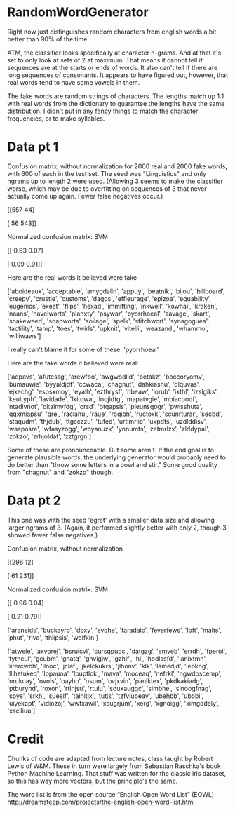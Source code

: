 # RandomWordGenerator
Right now just distinguishes random characters from english words a bit better than 90% of the time.

ATM, the classifier looks specifically at character n-grams. And at that it's set to only look at sets of 2 at maximum. That means it cannot tell if sequences are at the starts or ends of words. It also can't tell if there are long sequences of consonants. It appears to have figured out, however, that real words tend to have some vowels in them.

The fake words are random strings of characters. The lengths match up 1:1 with real words from the dictionary to guarantee the lengths have the same distribution. I didn't put in any fancy things to match the character frequencies, or to make syllables.

# Data pt 1

Confusion matrix, without normalization for 2000 real and 2000 fake words, with 600 of each in the test set. The seed was "Linguistics" and only ngrams up to length 2 were used. (Allowing 3 seems to make the classifier worse, which may be due to overfitting on sequences of 3 that never actually come up again. Fewer false negatives occur.)

[[557  44]

 [ 56 543]]
 
Normalized confusion matrix: SVM

[[ 0.93  0.07]

 [ 0.09  0.91]]
 
 Here are the real words it believed were fake

['aboideaux', 'acceptable', 'amygdalin', 'appuy', 'beatnik', 'bijou', 'billboard', 'creepy', 'crustie', 'customs', 'dagos', 'effleurage', 'epizoa', 'equability', 'eugenics', 'exeat', 'flips', 'hexad', 'immitting', 'inkwell', 'kowhai', 'kraken', 'naans', 'navelworts', 'planxty', 'psywar', 'pyorrhoeal', 'savage', 'skart', 'snakeweed', 'soapworts', 'soilage', 'spelk', 'stitchwort', 'synagogues', 'tactility', 'tamp', 'toes', 'twirls', 'upknit', 'vitelli', 'weazand', 'whammo', 'williwaws']

I really can't blame it for some of these. 'pyorrhoeal'

Here are the fake words it believed were real:

['adpavs', 'afutessg', 'arewfbo', 'awgwodlid', 'betakz', 'boccoryomv', 'bumauwie', 'byyaldjdt', 'ccwaca', 'chagnut', 'dahkiashu', 'dlquvas', 'ejxechg', 'espsxmoy', 'eyalh', 'ezthrysf', 'hbeaw', 'iorub', 'ixthl', 'izslgiks', 'keultyph', 'lavidade', 'lkitowa', 'loqjidtg', 'mapatvgie', 'mbiacoodf', 'ntadivnot', 'okalmvfdg', 'orsd', 'otqapsis', 'pleunsqogr', 'pwisshuta', 'qqxmiapsu', 'qre', 'raclahu', 'raue', 'roqioh', 'ructoxk', 'scunrturar', 'secbd', 'staqudm', 'thjdub', 'ttgsczzu', 'tufed', 'urtlmrlie', 'uxpdts', 'uzdlddisv', 'wasposre', 'wfasyzogg', 'woyanuzk', 'ynnumts', 'zetmrlzx', 'zlddypai', 'zokzo', 'zrhjoldat', 'zztgrgn']

Some of these are pronounceable. But some aren't. If the end goal is to generate plausible words, the underlying generator would probably need to do better than "throw some letters in a bowl and stir." Some good quality from "chagnut" and "zokzo" though.

# Data pt 2

This one was with the seed 'egret' with a smaller data size and allowing larger ngrams of 3. (Again, it performed slightly better with only 2, though 3 showed fewer false negatives.)

Confusion matrix, without normalization

[[296  12]

 [ 61 231]]
 
Normalized confusion matrix: SVM

[[ 0.96  0.04]

 [ 0.21  0.79]]
 
 ['araneids', 'buckayro', 'doxy', 'evohe', 'faradaic', 'feverfews', 'loft', 'malts', 'phut', 'riva', 'thlipsis', 'wolfkin']
 
['atwele', 'axvorej', 'bsruicvi', 'cursqpuds', 'datgzg', 'emveb', 'errdh', 'fperoi', 'fytncul', 'gcubm', 'gnatq', 'gnvigjw', 'gzhif', 'hl', 'hodlssfd', 'ianixtmn', 'iirercwbh', 'ilnoc', 'jclaf', 'jkelckukrs', 'jlhonv', 'klk', 'lamedjd', 'leokng', 'llihetukeq', 'lppauoa', 'lpuptlok', 'mava', 'moceaq', 'nefrkl', 'ngwdoscemp', 'nrukuay', 'nvnis', 'oayho', 'osum', 'ovjxvin', 'panlktex', 'pkdkakiadg', 'ptburyhd', 'roxon', 'rtinjsu', 'rtulu', 'sduxauggc', 'simbhe', 'slnoogfnag', 'spye', 'srkh', 'sueelf', 'tainitjx', 'tutjs', 'tzfviubeav', 'ubehbb', 'ubobi', 'uiyekapt', 'vidiozoj', 'wwtxawil', 'xcugrjum', 'xerg', 'xgnoigg', 'ximgodely', 'xsclliuu']

# Credit

Chunks of code are adapted from lecture notes, class taught by Robert Lewis of W&M. These in turn were largely from Sebastian Raschka's book Python Machine Learning. That stuff was written for the classic iris dataset, so this has way more vectors, but the principle's the same.

The word list is from the open source “English Open Word List” (EOWL) http://dreamsteep.com/projects/the-english-open-word-list.html
